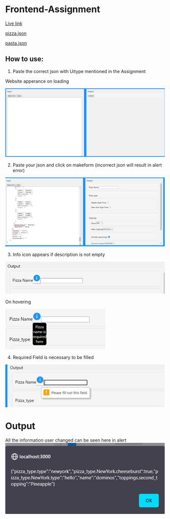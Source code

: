 # Frontend-Assignment

[Live link](https://whimsical-queijadas-8d8e1f.netlify.app/)

[pizza.json](https://drive.google.com/file/d/1RUU_ueF9BbQRLReuX88w8PWe2jsz3Z3C/view?usp=sharing)

[pasta.json](https://drive.google.com/file/d/19_E6dSDUbiDR31wNSSvUARHxh1HeT6L4/view?usp=sharing)

## How to use:      



1. Paste the correct json with Uitype mentioned in the Assignment

Website apperance on loading 

![image](Readme/img1.jpg)

2. Paste your json and click on makeform (incorrect json will result in alert error)


![image](Readme/img2.jpg)

3. Info icon appears if description is not empty

![image](Readme/img3.jpg)
 
 On hovering 

![image](Readme/img4.jpg)

4. Required Field is necessary to be filled

![image](Readme/img5.jpg)

# Output

All the information user changed can be seen here in alert
![image](Readme/img6.jpg)


